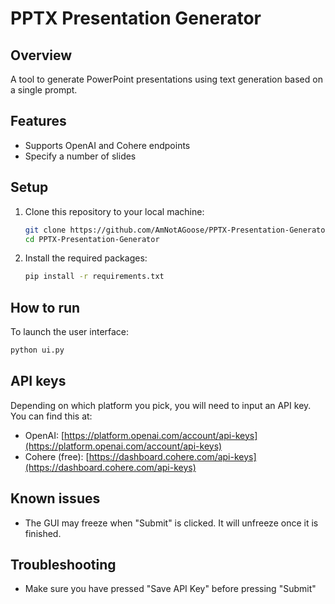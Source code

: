 # PPTX Presentation Generator
## Overview

A tool to generate PowerPoint presentations using text generation based on a single prompt.

## Features
- Supports OpenAI and Cohere endpoints
- Specify a number of slides

## Setup

1. Clone this repository to your local machine:
   ```bash
   git clone https://github.com/AmNotAGoose/PPTX-Presentation-Generator
   cd PPTX-Presentation-Generator
   ```

2. Install the required packages:
   ```bash
   pip install -r requirements.txt
   ```

## How to run

To launch the user interface:
```bash
python ui.py
```

## API keys

Depending on which platform you pick, you will need to input an API key. You can find this at:
- OpenAI: [https://platform.openai.com/account/api-keys](https://platform.openai.com/account/api-keys)
- Cohere (free): [https://dashboard.cohere.com/api-keys](https://dashboard.cohere.com/api-keys)

## Known issues

- The GUI may freeze when "Submit" is clicked. It will unfreeze once it is finished.

## Troubleshooting

- Make sure you have pressed "Save API Key" before pressing "Submit" 
